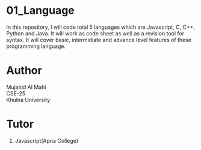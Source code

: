 # 01_Language
In this repository, I will code total 5 languages which are Javascript, C, C++, Python and Java. It will work as code sheet as well as a revision tool for syntax. It will cover basic, intermidiate and advance level features of these programming language.
# Author
Mujahid Al Mahi
<br>CSE-25
<br>Khulna University
# Tutor
1. Javascript(Apna College)
